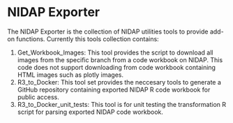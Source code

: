 # NIDAP Exporter

The NIDAP Exporter is the collection of NIDAP utilities tools to provide add-on functions. 
Currently this tools collection contains:
  1. Get_Workbook_Images: This tool provides the script to download all images from the specific branch from a code workbook on NIDAP. This code does not support downloading from code workbook containing HTML images such as plotly images. 
  2. R3_to_Docker: This tool set provides the neccesary tools to generate a GitHub repository containing exported NIDAP R code workbook for public access.
  3. R3_to_Docker_unit_tests: This tool is for unit testing the transformation R script for parsing exported NIDAP code workbook.